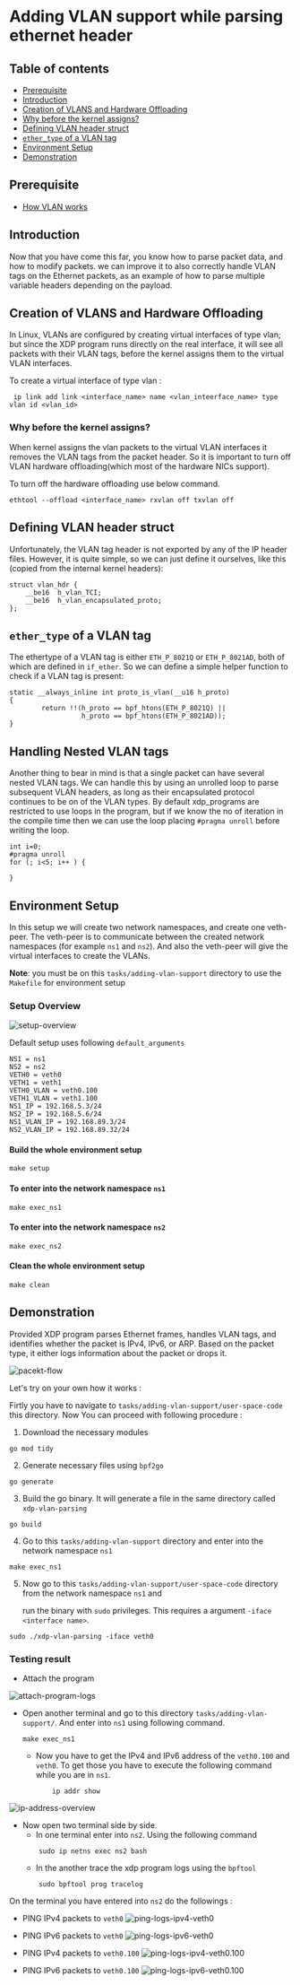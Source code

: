 # Adding VLAN support while parsing ethernet header

## Table of contents
 - [Prerequisite](#prerequisite)
 - [Introduction](#introduction)
 - [Creation of VLANS and Hardware Offloading](#creation-of-vlans-and-hardware-offloading)
 - [Why before the kernel assigns?](#why-before-the-kernel-assigns)
 - [Defining VLAN header struct](#defining-vlan-header-struct)
 - [`ether_type` of a VLAN tag](#ether_type-of-a-vlan-tag)
 - [Environment Setup](#environment-setup)
 - [Demonstration](#demonstration)
 
## Prerequisite
 - [How VLAN works](https://github.com/REZ-OAN/xdp-tutorials/blob/main/docs/vlan-working.md)
## Introduction
Now that you have come this far, you know how to parse packet data, and how to modify packets. we can improve it to also correctly handle VLAN tags on the Ethernet packets, as an example of how to parse multiple variable headers depending on the payload.

## Creation of VLANS and Hardware Offloading
In Linux, VLANs are configured by creating virtual interfaces of type vlan; but since the XDP program runs directly on the real interface, it will see all packets with their VLAN tags, before the kernel assigns them to the virtual VLAN interfaces.

To create a virtual interface of type vlan :
```
 ip link add link <interface_name> name <vlan_inteerface_name> type vlan id <vlan_id>
```
### Why before the kernel assigns?
When kernel assigns the vlan packets to the virtual VLAN interfaces it removes the VLAN tags from the packet header. So it is important to turn off VLAN hardware offloading(which most of the hardware NICs support).

To turn off the hardware offloading use below command.
```
ethtool --offload <interface_name> rxvlan off txvlan off
```
## Defining VLAN header struct 
Unfortunately, the VLAN tag header is not exported by any of the IP header files. However, it is quite simple, so we can just define it ourselves, like this (copied from the internal kernel headers):
```
struct vlan_hdr {
	__be16	h_vlan_TCI;
	__be16	h_vlan_encapsulated_proto;
};
```
## `ether_type` of a VLAN tag 
The ethertype of a VLAN tag is either `ETH_P_8021Q` or `ETH_P_8021AD`, both of which are defined in `if_ether`. So we can define a simple helper function to check if a VLAN tag is present:
```
static __always_inline int proto_is_vlan(__u16 h_proto)
{
        return !!(h_proto == bpf_htons(ETH_P_8021Q) ||
                  h_proto == bpf_htons(ETH_P_8021AD));
}
```
## Handling Nested VLAN tags
Another thing to bear in mind is that a single packet can have several nested VLAN tags. We can handle this by using an unrolled loop to parse subsequent VLAN headers, as long as their encapsulated protocol continues to be on of the VLAN types. By default xdp_programs are restricted to use loops in the program, but if we know the no of iteration in the compile time then we can use the loop placing `#pragma unroll` before writing the loop.
```
int i=0;
#pragma unroll
for (; i<5; i++ ) {

}
```
## Environment Setup
In this setup we will create two network namespaces, and create one veth-peer. The veth-peer is to communicate between the created network namespaces (for example `ns1` and `ns2`). And also the veth-peer will give the virtual interfaces to create the VLANs.


**Note**: you must be on this `tasks/adding-vlan-support` directory to use the `Makefile` for environment setup

### Setup Overview

![setup-overview](https://github.com/REZ-OAN/xdp-tutorials/blob/main/tasks/adding-vlan-support/images/environment-setup.png)

Default setup uses following `default_arguments`
```
NS1 = ns1
NS2 = ns2
VETH0 = veth0
VETH1 = veth1
VETH0_VLAN = veth0.100
VETH1_VLAN = veth1.100
NS1_IP = 192.168.5.3/24
NS2_IP = 192.168.5.6/24
NS1_VLAN_IP = 192.168.89.3/24
NS2_VLAN_IP = 192.168.89.32/24

```

#### Build the whole environment setup
```
make setup
```
#### To enter into the network namespace `ns1`
```
make exec_ns1
```
#### To enter into the network namespace `ns2`
```
make exec_ns2
```
#### Clean the whole environment setup
```
make clean
```
## Demonstration 

Provided XDP program parses Ethernet frames, handles VLAN tags, and identifies whether the packet is IPv4, IPv6, or ARP. Based on the packet type, it either logs information about the packet or drops it.

![pacekt-flow](https://github.com/REZ-OAN/xdp-tutorials/blob/main/tasks/adding-vlan-support/images/packet-flow.png)

Let's try on your own how it works :

Firtly you have to navigate to `tasks/adding-vlan-support/user-space-code` this directory. Now You can proceed with following procedure :
1. Download the necessary modules
```
go mod tidy
```
2. Generate necessary files using `bpf2go`
```
go generate
```
3. Build the go binary. It will generate a file in the same directory called `xdp-vlan-parsing`
```
go build
```
4. Go to this `tasks/adding-vlan-support` directory and  enter into the network namespace `ns1`
```
make exec_ns1
```
5. Now go to this `tasks/adding-vlan-support/user-space-code` directory from the network namespace `ns1` and

   run the binary with `sudo` privileges. This requires a argument `-iface <interface name>`.
```
sudo ./xdp-vlan-parsing -iface veth0
```

### Testing result
 - Attach the program

![attach-program-logs](https://github.com/REZ-OAN/xdp-tutorials/blob/main/tasks/adding-vlan-support/images/attached-xdp-into-ns1.png)

 - Open another terminal and go to this directory  `tasks/adding-vlan-support/`. And enter into `ns1` using following command.

    ```
    make exec_ns1
    ```
    - Now you have to get the IPv4 and IPv6 address of the `veth0.100` and `veth0`. To get those you have to execute the following command while you are in `ns1`.
        ```
            ip addr show
        ```
![ip-address-overview](https://github.com/REZ-OAN/xdp-tutorials/blob/main/tasks/adding-vlan-support/images/get-ip-addresses.png)
 - Now open two terminal side by side.
    - In one terminal enter into `ns2`. Using the following command
    ```
        sudo ip netns exec ns2 bash
    ```
    - In the another trace the xdp program logs using the `bpftool`
    ```
        sudo bpftool prog tracelog 
    ```
On the terminal you have entered into `ns2` do the followings :
 - PING IPv4 packets to `veth0`
![ping-logs-ipv4-veth0](https://github.com/REZ-OAN/xdp-tutorials/blob/main/tasks/adding-vlan-support/images/pingipv4toveth0.png)

 - PING IPv6 packets to `veth0`
![ping-logs-ipv6-veth0](https://github.com/REZ-OAN/xdp-tutorials/blob/main/tasks/adding-vlan-support/images/pingipv6toveth0.png)

 - PING IPv4 packets to `veth0.100`
![ping-logs-ipv4-veth0.100](https://github.com/REZ-OAN/xdp-tutorials/blob/main/tasks/adding-vlan-support/images/pingIpv4toveth0.100.png)

 - PING IPv6 packets to `veth0.100`
![ping-logs-ipv6-veth0.100](https://github.com/REZ-OAN/xdp-tutorials/blob/main/tasks/adding-vlan-support/images/pingivp6toveth0.100.png)

